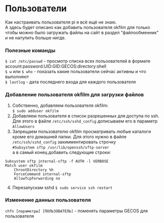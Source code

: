 # Пользователи
Как настраивать пользователя pi я всё ещё не знаю.  
А здесь будет описано как добавить пользователя okfilm для только чтобы можно было загружать файлы на сайт в раздел "файлообменник" и не натупить больше нигде.  

### Полезные команды
`$ cat /etc/passwd` - просмотр списка всех пользователей в формате account:password:UID:GID:GECOS:directory:shell  
`$ w` или `$ who` - показать какие пользователи сейчас активны и что выполняют  
`$ lastlog` - дата последнего входа для каждого пользователя  

### Добавление пользователя okfilm для загрузки файлов  
1. Собственно, добавляем пользователя okfilm:  
`$ sudo adduser okfilm`  
2. Добавляем пользователя в список разрешенных для доступа по ssh.  
Для этого в файле `/etc/ssh/sshd_config` дописываем его в параметр `AllowUsers`  
3. Запрещаем пользователю okfilm просматривать любые каталоги кроме его домашней папки. Для этого нужно в файле `/etc/ssh/sshd_config` закимментировать строчку  
`#Subsystem sftp /usr/lib/openssh/sftp-server`  
а в самый конец добавить следующие строки:  
```
Subsystem sftp internal-sftp -f AUTH -l VERBOSE
Match user okfilm
    ChrootDirectory %h
    ForceCommand internal-sftp
    AllowTcpForwarding no
```
4. Перезапускам sshd `$ sudo service ssh restart`  

### Изменение данных пользователя  
`chfn [параметры] [ПОЛЬЗОВАТЕЛЬ]` - поменять параметры GECOS для пользователя  
